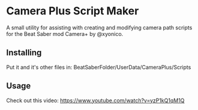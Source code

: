 # Camera Plus Script Maker
A small utility for assisting with creating and modifying camera path scripts for the Beat Saber mod Camera+ by @xyonico.


## Installing
Put it and it's other files in: BeatSaberFolder/UserData/CameraPlus/Scripts

## Usage
Check out this video: https://www.youtube.com/watch?v=yzP1kQ1qM1Q
